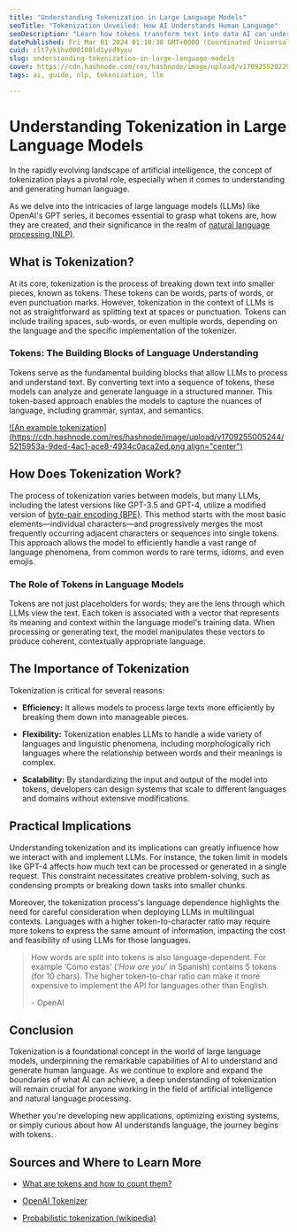 ```yaml
---
title: "Understanding Tokenization in Large Language Models"
seoTitle: "Tokenization Unveiled: How AI Understands Human Language"
seoDescription: "Learn how tokens transform text into data AI can understand, bridging the gap between human language and machine learning models."
datePublished: Fri Mar 01 2024 01:10:38 GMT+0000 (Coordinated Universal Time)
cuid: clt7yk1hv000108ld1yod9yxu
slug: understanding-tokenization-in-large-language-models
cover: https://cdn.hashnode.com/res/hashnode/image/upload/v1709255202293/a8887856-8c49-402e-b393-7efecaa152ee.webp
tags: ai, guide, nlp, tokenization, llm

---
```


# Understanding Tokenization in Large Language Models

In the rapidly evolving landscape of artificial intelligence, the concept of tokenization plays a pivotal role, especially when it comes to understanding and generating human language.

As we delve into the intricacies of large language models (LLMs) like OpenAI's GPT series, it becomes essential to grasp what tokens are, how they are created, and their significance in the realm of [natural language processing (NLP)](https://en.wikipedia.org/wiki/Natural_language_processing).

## What is Tokenization?

At its core, tokenization is the process of breaking down text into smaller pieces, known as tokens. These tokens can be words, parts of words, or even punctuation marks. However, tokenization in the context of LLMs is not as straightforward as splitting text at spaces or punctuation. Tokens can include trailing spaces, sub-words, or even multiple words, depending on the language and the specific implementation of the tokenizer.

### Tokens: The Building Blocks of Language Understanding

Tokens serve as the fundamental building blocks that allow LLMs to process and understand text. By converting text into a sequence of tokens, these models can analyze and generate language in a structured manner. This token-based approach enables the models to capture the nuances of language, including grammar, syntax, and semantics.

[![An example tokenization](https://cdn.hashnode.com/res/hashnode/image/upload/v1709255005244/5215953a-9ded-4ac1-ace8-4934c0aca2ed.png align="center")](https://platform.openai.com/tokenizer)

## How Does Tokenization Work?

The process of tokenization varies between models, but many LLMs, including the latest versions like GPT-3.5 and GPT-4, utilize a modified version of [byte-pair encoding (BPE)](https://en.wikipedia.org/wiki/Byte_pair_encoding). This method starts with the most basic elements—individual characters—and progressively merges the most frequently occurring adjacent characters or sequences into single tokens. This approach allows the model to efficiently handle a vast range of language phenomena, from common words to rare terms, idioms, and even emojis.

### The Role of Tokens in Language Models

Tokens are not just placeholders for words; they are the lens through which LLMs view the text. Each token is associated with a vector that represents its meaning and context within the language model's training data. When processing or generating text, the model manipulates these vectors to produce coherent, contextually appropriate language.

## The Importance of Tokenization

Tokenization is critical for several reasons:

* **Efficiency:** It allows models to process large texts more efficiently by breaking them down into manageable pieces.
    
* **Flexibility:** Tokenization enables LLMs to handle a wide variety of languages and linguistic phenomena, including morphologically rich languages where the relationship between words and their meanings is complex.
    
* **Scalability:** By standardizing the input and output of the model into tokens, developers can design systems that scale to different languages and domains without extensive modifications.
    

## Practical Implications

Understanding tokenization and its implications can greatly influence how we interact with and implement LLMs. For instance, the token limit in models like GPT-4 affects how much text can be processed or generated in a single request. This constraint necessitates creative problem-solving, such as condensing prompts or breaking down tasks into smaller chunks.

Moreover, the tokenization process's language dependence highlights the need for careful consideration when deploying LLMs in multilingual contexts. Languages with a higher token-to-character ratio may require more tokens to express the same amount of information, impacting the cost and feasibility of using LLMs for those languages.

> How words are split into tokens is also language-dependent. For example ‘Cómo estás’ (‘*How are you*’ in Spanish) contains 5 tokens (for 10 chars). The higher token-to-char ratio can make it more expensive to implement the API for languages other than English.
> 
> \- OpenAI

## Conclusion

Tokenization is a foundational concept in the world of large language models, underpinning the remarkable capabilities of AI to understand and generate human language. As we continue to explore and expand the boundaries of what AI can achieve, a deep understanding of tokenization will remain crucial for anyone working in the field of artificial intelligence and natural language processing.

Whether you're developing new applications, optimizing existing systems, or simply curious about how AI understands language, the journey begins with tokens.

## Sources and Where to Learn More

* [What are tokens and how to count them?](https://help.openai.com/en/articles/4936856-what-are-tokens-and-how-to-count-them)
    
* [OpenAI Tokenizer](https://platform.openai.com/tokenizer)
    
* [Probabilistic tokenization (wikipedia)](https://en.wikipedia.org/wiki/Large_language_model#Dataset_preprocessing)
